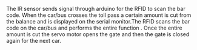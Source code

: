 The IR sensor sends signal through arduino for the RFID to scan the bar code.
When the car/bus crosses the toll pass a certain amount is cut from the balance and is displayed on the serial monitor.The RFID scans the bar code on the car/bus and performs the entire function . Once the entire amount is cut the servo motor opens the gate and then the gate is closed again for the next car.
